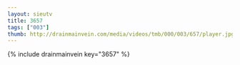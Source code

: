 ```yaml
--- 
layout: sieutv
title: 3657
tags: ["003"]
thumb: http://drainmainvein.com/media/videos/tmb/000/003/657/player.jpg
---
```

{% include drainmainvein key="3657" %} 
